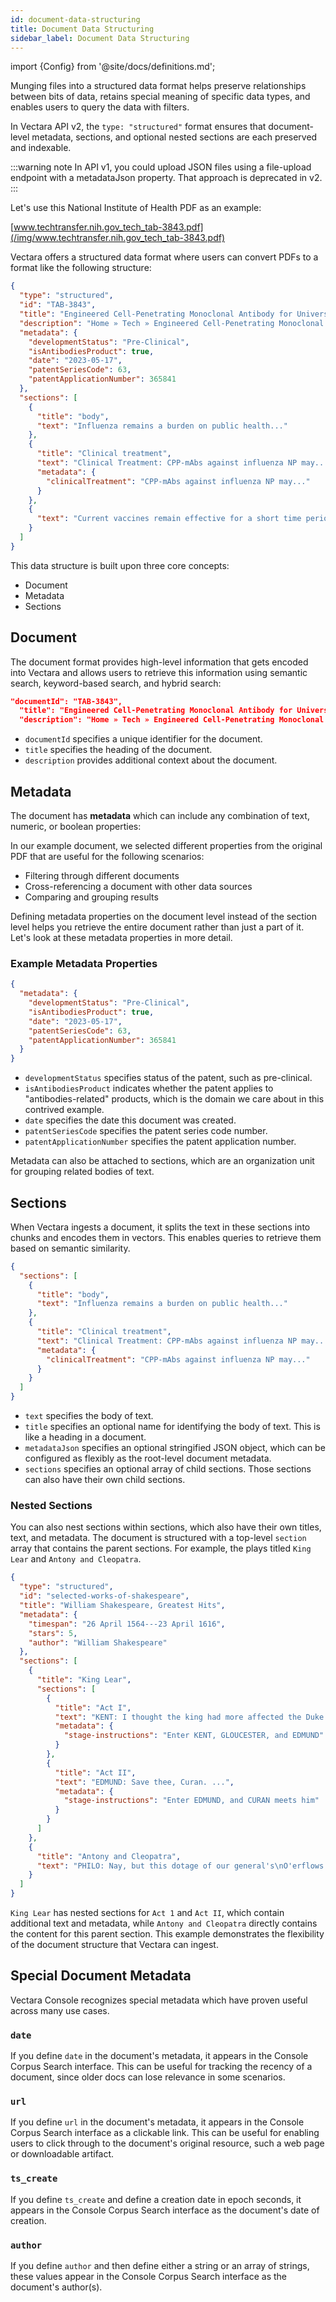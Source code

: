 ```yaml
---
id: document-data-structuring
title: Document Data Structuring
sidebar_label: Document Data Structuring
---
```


import {Config} from '@site/docs/definitions.md';

Munging files into a structured data format helps preserve relationships 
between bits of data, retains special meaning of specific data types, and 
enables users to query the data with filters.

In Vectara API v2, the `type: "structured"` format ensures that document-level 
metadata, sections, and optional nested sections are each preserved and 
indexable.

:::warning note
In API v1, you could upload JSON files using a file-upload endpoint with a 
metadataJson property. That approach is deprecated in v2.
:::

Let's use this National Institute of Health PDF as an example:

[www.techtransfer.nih.gov_tech_tab-3843.pdf](/img/www.techtransfer.nih.gov_tech_tab-3843.pdf)

Vectara offers a structured data format where users can convert PDFs to a 
format like the following structure:

```json
{
  "type": "structured",
  "id": "TAB‑3843",
  "title": "Engineered Cell‑Penetrating Monoclonal Antibody for Universal Influenza Immunotherapy",
  "description": "Home » Tech » Engineered Cell‑Penetrating Monoclonal Antibody for Universal Influenza Immunotherapy",
  "metadata": {
    "developmentStatus": "Pre‑Clinical",
    "isAntibodiesProduct": true,
    "date": "2023‑05‑17",
    "patentSeriesCode": 63,
    "patentApplicationNumber": 365841
  },
  "sections": [
    {
      "title": "body",
      "text": "Influenza remains a burden on public health..."
    },
    {
      "title": "Clinical treatment",
      "text": "Clinical Treatment: CPP‑mAbs against influenza NP may...",
      "metadata": {
        "clinicalTreatment": "CPP‑mAbs against influenza NP may..."
      }
    },
    {
      "text": "Current vaccines remain effective for a short time period..."
    }
  ]
}

```

This data structure is built upon three core concepts:
* Document
* Metadata
* Sections

## Document

The document format provides high-level information that gets encoded into 
Vectara and allows users to retrieve this information using semantic search, 
keyword-based search, and hybrid search:

```json
"documentId": "TAB‑3843",
  "title": "Engineered Cell‑Penetrating Monoclonal Antibody for Universal Inuenza Immunotherapy",
  "description": "Home » Tech » Engineered Cell‑Penetrating Monoclonal Antibody for Universal Inuenza Immunotherapy",
```

* `documentId` specifies a unique identifier for the document.
* `title` specifies the heading of the document.
* `description` provides additional context about the document.

## Metadata

The document has **metadata** which can include any combination 
of text, numeric, or boolean properties:

In our example document, we selected different properties from the original PDF 
that are useful for the following scenarios:
* Filtering through different documents
* Cross-referencing a document with other data sources
* Comparing and grouping results

Defining metadata properties on the document level instead of the section 
level helps you retrieve the entire document rather than just a part of it. 
Let's look at these metadata properties in more detail.

### Example Metadata Properties

```json
{
  "metadata": {
    "developmentStatus": "Pre‑Clinical",
    "isAntibodiesProduct": true,
    "date": "2023‑05‑17",
    "patentSeriesCode": 63,
    "patentApplicationNumber": 365841
  }
}
```

* `developmentStatus` specifies status of the patent, such as pre-clinical.
* `isAntibodiesProduct` indicates whether the patent applies to "antibodies-related" 
  products, which is the domain we care about in this contrived example.
* `date` specifies the date this document was created.
* `patentSeriesCode` specifies the patent series code number.
* `patentApplicationNumber` specifies the patent application number.



Metadata can also be attached to sections, which are an organization unit 
for grouping related bodies of text.

## Sections

When Vectara ingests a document, it splits the text in these sections into 
chunks and encodes them in vectors. This enables queries to retrieve 
them based on semantic similarity.

```json
{
  "sections": [
    {
      "title": "body",
      "text": "Influenza remains a burden on public health..."
    },
    {
      "title": "Clinical treatment",
      "text": "Clinical Treatment: CPP‑mAbs against influenza NP may...",
      "metadata": {
        "clinicalTreatment": "CPP‑mAbs against influenza NP may..."
      }
    }
  ]
}

  ```

* `text` specifies the body of text.
* `title` specifies an optional name for identifying the body of text. 
  This is like a heading in a document.
* `metadataJson` specifies an optional stringified JSON object, which can be 
  configured as flexibly as the root-level document metadata.
* `sections` specifies an optional array of child sections. Those sections 
  can also have their own child sections.

### Nested Sections

You can also nest sections within sections, which also have their own 
titles, text, and metadata. The document is structured with a top-level 
`section` array that contains the parent sections. For example, the plays 
titled `King Lear` and `Antony and Cleopatra`.


```json
{
  "type": "structured",
  "id": "selected-works-of-shakespeare",
  "title": "William Shakespeare, Greatest Hits",
  "metadata": {
    "timespan": "26 April 1564---23 April 1616",
    "stars": 5,
    "author": "William Shakespeare"
  },
  "sections": [
    {
      "title": "King Lear",
      "sections": [
        {
          "title": "Act I",
          "text": "KENT: I thought the king had more affected the Duke of Albany than Cornwall.\nGLOUCESTER: It did always seem so to us...",
          "metadata": {
            "stage-instructions": "Enter KENT, GLOUCESTER, and EDMUND"
          }
        },
        {
          "title": "Act II",
          "text": "EDMUND: Save thee, Curan. ...",
          "metadata": {
            "stage-instructions": "Enter EDMUND, and CURAN meets him"
          }
        }
      ]
    },
    {
      "title": "Antony and Cleopatra",
      "text": "PHILO: Nay, but this dotage of our general's\nO'erflows the measure: those his goodly eyes, ..."
    }
  ]
}
```

`King Lear` has nested sections for `Act 1` and `Act II`, 
which contain additional text and metadata, while `Antony and Cleopatra` 
directly contains the content for this parent section. This example 
demonstrates the flexibility of the document structure that Vectara can ingest.

## Special Document Metadata

Vectara Console recognizes special metadata which have proven useful across 
many use cases.

### `date`
If you define `date` in the document's metadata, it appears in the Console 
Corpus Search interface. This can be useful for tracking the recency of a 
document, since older docs can lose relevance in some scenarios.

### `url`
If you define `url` in the document's metadata, it appears in the Console Corpus 
Search interface as a clickable link. This can be useful for enabling users to 
click through to the document's original resource, such a web page or
downloadable artifact.

### `ts_create`
If you define `ts_create` and define a creation date in epoch seconds, it 
appears in the Console Corpus Search interface as the document's date of 
creation.

### `author`
If you define `author` and then define either a string or an array of 
strings, these values appear in the Console Corpus Search interface 
as the document's author(s).
